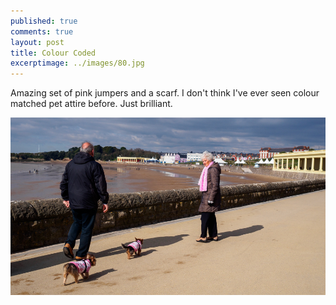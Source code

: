```yaml
---
published: true
comments: true
layout: post
title: Colour Coded
excerptimage: ../images/80.jpg
---
```


Amazing set of pink jumpers and a scarf. I don't think I've ever seen colour matched pet attire before. Just brilliant. 

[![Image 80/365	17mm	f/3.5	ISO160	1/4000](../images/80.jpg)](https://www.flickr.com/photos/tmadhavan/16277249223/)